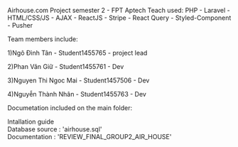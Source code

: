 Airhouse.com
Project semester 2 - FPT Aptech Teach used: PHP - Laravel - HTML/CSS/JS - AJAX - ReactJS - Stripe - React Query - Styled-Component - Pusher

Team members include:

1)Ngô Đình Tân - Student1455765 - project lead

2)Phan Văn Giữ - Student1455761  - Dev

3)Nguyen Thi Ngoc Mai - Student1457506  - Dev

4)Nguyễn Thành Nhân - Student1455763  - Dev

Documetation included on the main folder:

Intallation guide <br/>
Database source : 'airhouse.sql' <br/>
Documentation : 'REVIEW_FINAL_GROUP2_AIR_HOUSE' <br/>

